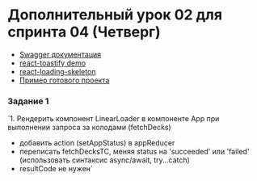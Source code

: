 # Дополнительный урок 02 для спринта 04 (Четверг)

- [Swagger документация](https://api.flashcards.andrii.es/docs)
- [react-toastify demo](https://fkhadra.github.io/react-toastify/introduction/)
- [react-loading-skeleton](https://github.com/dvtng/react-loading-skeleton#readme)
- [Пример готового проекта](https://04-sprint-02-add-lesson-for-mentor.vercel.app/)

### Задание 1

`1. Рендерить компонент LinearLoader в компоненте App при выполнении запроса за колодами (fetchDecks)

- добавить action (setAppStatus) в appReducer
- переписать fetchDecksTC, меняя status на 'succeeded' или 'failed' (использовать синтаксис async/await, try...catch)
- resultCode не нужен`
